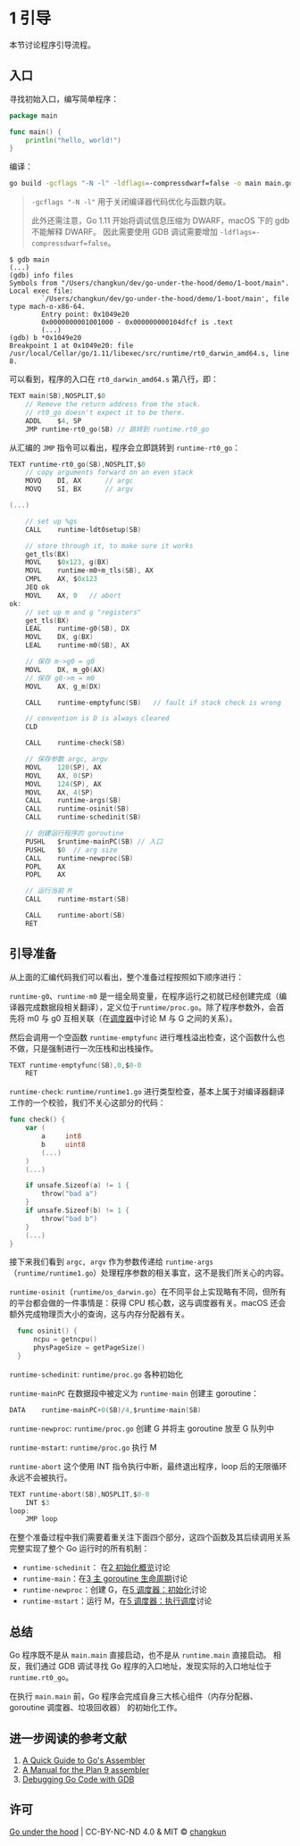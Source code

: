 # 1 引导

本节讨论程序引导流程。

## 入口

寻找初始入口，编写简单程序：

```go
package main

func main() {
	println("hello, world!")
}
```

编译：

```bash
go build -gcflags "-N -l" -ldflags=-compressdwarf=false -o main main.go
```

> `-gcflags "-N -l"` 用于关闭编译器代码优化与函数内联。
> 
> 此外还需注意，Go 1.11 开始将调试信息压缩为 DWARF，macOS 下的 gdb 不能解释 DWARF。
因此需要使用 GDB 调试需要增加 `-ldflags=-compressdwarf=false`。

```gdb
$ gdb main
(...)
(gdb) info files
Symbols from "/Users/changkun/dev/go-under-the-hood/demo/1-boot/main".
Local exec file:
        `/Users/changkun/dev/go-under-the-hood/demo/1-boot/main', file type mach-o-x86-64.
        Entry point: 0x1049e20
        0x0000000001001000 - 0x000000000104dfcf is .text
        (...)
(gdb) b *0x1049e20
Breakpoint 1 at 0x1049e20: file /usr/local/Cellar/go/1.11/libexec/src/runtime/rt0_darwin_amd64.s, line 8.
```

可以看到，程序的入口在 `rt0_darwin_amd64.s` 第八行，即：

```c
TEXT main(SB),NOSPLIT,$0
	// Remove the return address from the stack.
	// rt0_go doesn't expect it to be there.
	ADDL	$4, SP
	JMP	runtime·rt0_go(SB) // 跳转到 runtime.rt0_go
```

从汇编的 `JMP` 指令可以看出，程序会立即跳转到 `runtime·rt0_go`：

```c
TEXT runtime·rt0_go(SB),NOSPLIT,$0
	// copy arguments forward on an even stack
	MOVQ	DI, AX		// argc
	MOVQ	SI, BX		// argv

(...)

	// set up %gs
	CALL	runtime·ldt0setup(SB)

	// store through it, to make sure it works
	get_tls(BX)
	MOVL	$0x123, g(BX)
	MOVL	runtime·m0+m_tls(SB), AX
	CMPL	AX, $0x123
	JEQ	ok
	MOVL	AX, 0	// abort
ok:
	// set up m and g "registers"
	get_tls(BX)
	LEAL	runtime·g0(SB), DX
	MOVL	DX, g(BX)
	LEAL	runtime·m0(SB), AX

	// 保存 m->g0 = g0
	MOVL	DX, m_g0(AX)
	// 保存 g0->m = m0
	MOVL	AX, g_m(DX)

	CALL	runtime·emptyfunc(SB)	// fault if stack check is wrong

	// convention is D is always cleared
	CLD

	CALL	runtime·check(SB)

	// 保存参数 argc, argv
	MOVL	120(SP), AX
	MOVL	AX, 0(SP)
	MOVL	124(SP), AX
	MOVL	AX, 4(SP)
	CALL	runtime·args(SB)
	CALL	runtime·osinit(SB)
	CALL	runtime·schedinit(SB)

	// 创建运行程序的 goroutine
	PUSHL	$runtime·mainPC(SB)	// 入口
	PUSHL	$0	// arg size
	CALL	runtime·newproc(SB)
	POPL	AX
	POPL	AX

	// 运行当前 M
	CALL	runtime·mstart(SB)

	CALL	runtime·abort(SB)
	RET
```

## 引导准备

从上面的汇编代码我们可以看出，整个准备过程按照如下顺序进行：

`runtime·g0`、`runtime·m0` 是一组全局变量，在程序运行之初就已经创建完成（编译器完成数据段相关翻译），定义位于`runtime/proc.go`。除了程序参数外，会首先将 m0 与 g0 互相关联（在[调度器](5-sched/basic.md)中讨论 M 与 G 之间的关系）。

然后会调用一个空函数 `runtime·emptyfunc` 进行堆栈溢出检查，这个函数什么也不做，只是强制进行一次压栈和出栈操作。

```c
TEXT runtime·emptyfunc(SB),0,$0-0
	RET
```

`runtime·check`: `runtime/runtime1.go` 进行类型检查，基本上属于对编译器翻译工作的一个校验，我们不关心这部分的代码：

```go
func check() {
	var (
		a     int8
		b     uint8
		(...)
	)
	(...)

	if unsafe.Sizeof(a) != 1 {
		throw("bad a")
	}
	if unsafe.Sizeof(b) != 1 {
		throw("bad b")
	}
	(...)
}
```

接下来我们看到 `argc, argv` 作为参数传递给 `runtime·args` （`runtime/runtime1.go`）处理程序参数的相关事宜，这不是我们所关心的内容。

`runtime·osinit`（`runtime/os_darwin.go`）在不同平台上实现略有不同，但所有的平台都会做的一件事情是：获得 CPU 核心数，这与调度器有关。macOS 还会额外完成物理页大小的查询，这与内存分配器有关。

  ```go
	func osinit() {
		ncpu = getncpu()
		physPageSize = getPageSize()
	}
  ```


`runtime·schedinit`: `runtime/proc.go` 各种初始化

`runtime·mainPC` 在数据段中被定义为 `runtime·main` 创建主 goroutine：

```c
DATA	runtime·mainPC+0(SB)/4,$runtime·main(SB)
```

`runtime·newproc`: `runtime/proc.go` 创建 G 并将主 goroutine 放至 G 队列中

`runtime·mstart`: `runtime/proc.go` 执行 M

`runtime·abort` 这个使用 INT 指令执行中断，最终退出程序，loop 后的无限循环永远不会被执行。
  
```c
TEXT runtime·abort(SB),NOSPLIT,$0-0
	INT	$3
loop:
	JMP	loop
```

在整个准备过程中我们需要着重关注下面四个部分，这四个函数及其后续调用关系完整实现了整个 Go 运行时的所有机制：

- `runtime·schedinit`： 在[2 初始化概览](2-init.md)讨论
- `runtime·main`：在[3 主 goroutine 生命周期](3-main.md)讨论
- `runtime·newproc`：创建 G，在[5 调度器：初始化](5-sched/init.md)讨论
- `runtime·mstart`：运行 M，在[5 调度器：执行调度](5-sched/exec.md)讨论

## 总结

Go 程序既不是从 `main.main` 直接启动，也不是从 `runtime.main` 直接启动。
相反，我们通过 GDB 调试寻找 Go 程序的入口地址，发现实际的入口地址位于 `runtime.rt0_go`。

在执行 `main.main` 前，Go 程序会完成自身三大核心组件（内存分配器、goroutine 调度器、垃圾回收器）
的初始化工作。

## 进一步阅读的参考文献

1. [A Quick Guide to Go's Assembler](https://golang.org/doc/asm)
2. [A Manual for the Plan 9 assembler](https://9p.io/sys/doc/asm.html)
3. [Debugging Go Code with GDB](https://golang.org/doc/gdb)

## 许可

[Go under the hood](https://github.com/changkun/go-under-the-hood) | CC-BY-NC-ND 4.0 & MIT &copy; [changkun](https://changkun.de)
